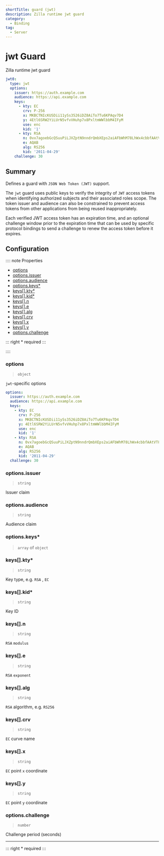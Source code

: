 ```yaml
---
shortTitle: guard (jwt)
description: Zilla runtime jwt guard
category:
  - Binding
tag:
  - Server
---
```


# jwt Guard

Zilla runtime jwt guard

```yaml {2}
jwt0:
  type: jwt
  options:
    issuer: https://auth.example.com
    audience: https://api.example.com
    keys:
      - kty: EC
        crv: P-256
        x: MKBCTNIcKUSDii11ySs3526iDZ8AiTo7Tu6KPAqv7D4
        y: 4Etl6SRW2YiLUrN5vfvVHuhp7x8PxltmWWlbbM4IFyM
        use: enc
        kid: '1'
      - kty: RSA
        n: 0vx7agoebGcQSuuPiLJXZptN9nndrQmbXEps2aiAFbWhM78LhWx4cbbfAAtVT86zwu1RK7aPFFxuhDR1L6tSoc_BJECPebWKRXjBZCiFV4n3oknjhMstn64tZ_2W-5JsGY4Hc5n9yBXArwl93lqt7_RN5w6Cf0h4QyQ5v-65YGjQR0_FDW2QvzqY368QQMicAtaSqzs8KJZgnYb9c7d0zgdAZHzu6qMQvRL5hajrn1n91CbOpbISD08qNLyrdkt-bFTWhAI4vMQFh6WeZu0fM4lFd2NcRwr3XPksINHaQ-G_xBniIqbw0Ls1jF44-csFCur-kEgU8awapJzKnqDKgw
        e: AQAB
        alg: RS256
        kid: '2011-04-29'
    challenge: 30
```
## Summary
Defines a guard with `JSON Web Token (JWT)` support.

The `jwt` guard uses public keys to verify the integrity of `JWT` access tokens when identifying authorized subjects and their associated roles scope. The token issuer and audience can also be constrained to prevent access tokens from other applications from being reused inappropriately.

Each verified JWT access token has an expiration time, and an optional challenge window prior to the expiration time that can be used by specific protocol bindings to send a challenge to renew the access token before it expires.

## Configuration

:::: note Properties

- [options](#options)
- [options.issuer](#options-issuer)
- [options.audience](#options-audience)
- [options.keys\*](#options-keys)
- [keys\[\].kty\*](#keys-kty)
- [keys\[\].kid\*](#keys-kid)
- [keys\[\].n](#keys-n)
- [keys\[\].e](#keys-e)
- [keys\[\].alg](#keys-alg)
- [keys\[\].crv](#keys-crv)
- [keys\[\].x](#keys-x)
- [keys\[\].y](#keys-y)
- [options.challenge](#options-challenge)


::: right
\* required
:::

::::



### options

> `object`

`jwt`-specific options

```yaml
options:
  issuer: https://auth.example.com
  audience: https://api.example.com
  keys:
    - kty: EC
      crv: P-256
      x: MKBCTNIcKUSDii11ySs3526iDZ8AiTo7Tu6KPAqv7D4
      y: 4Etl6SRW2YiLUrN5vfvVHuhp7x8PxltmWWlbbM4IFyM
      use: enc
      kid: '1'
    - kty: RSA
      n: 0vx7agoebGcQSuuPiLJXZptN9nndrQmbXEps2aiAFbWhM78LhWx4cbbfAAtVT86zwu1RK7aPFFxuhDR1L6tSoc_BJECPebWKRXjBZCiFV4n3oknjhMstn64tZ_2W-5JsGY4Hc5n9yBXArwl93lqt7_RN5w6Cf0h4QyQ5v-65YGjQR0_FDW2QvzqY368QQMicAtaSqzs8KJZgnYb9c7d0zgdAZHzu6qMQvRL5hajrn1n91CbOpbISD08qNLyrdkt-bFTWhAI4vMQFh6WeZu0fM4lFd2NcRwr3XPksINHaQ-G_xBniIqbw0Ls1jF44-csFCur-kEgU8awapJzKnqDKgw
      e: AQAB
      alg: RS256
      kid: '2011-04-29'
  challenge: 30
```

### options.issuer

> `string`

Issuer claim

### options.audience

> `string`

Audience claim

### options.keys\*

> `array` of `object`


### keys[].kty\*

> `string`

Key type, e.g. `RSA` , `EC`

### keys[].kid\*

> `string`

Key ID

### keys[].n

> `string`

`RSA` `modulus`

### keys[].e

> `string`

`RSA` `exponent`

### keys[].alg

> `string`

`RSA` algorithm, e.g. `RS256`

### keys[].crv

> `string`

`EC` curve name

### keys[].x

> `string`

`EC` point `x` coordinate

### keys[].y

> `string`

`EC` point `y` coordinate

### options.challenge

> `number`

Challenge period (seconds)

---

::: right
\* required
:::

